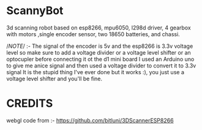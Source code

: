 # ScannyBot
3d scanning robot based on esp8266, mpu6050, l298d driver, 4 gearbox with motors ,single encoder sensor, two 18650 batteries, and chassi.


/*NOTE*/ :- The signal of the encoder is 5v and the esp8266 is 3.3v voltage level
so make sure to add a voltage divider or a voltage level shifter or an optocupler
before connecting it ot the d1 mini board
I used an Arduino uno to give me anice signal and then used a voltage divider to convert it to 3.3v signal
It is the stupid thing I've ever done but it works :), you just use a voltage level shifter and you'll be fine.

# CREDITS

webgl code from :- https://github.com/bitluni/3DScannerESP8266


